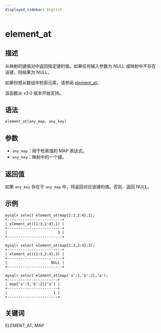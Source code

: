 ```yaml
---
displayed_sidebar: English
---
```


# element_at

## 描述

从映射的键值对中返回指定键的值。如果任何输入参数为 NULL 或映射中不存在该键，则结果为 NULL。

如果你想从数组中检索元素，请参阅 [element_at](../array-functions/element_at.md)。

该函数从 v3.0 版本开始支持。

## 语法

```Haskell
element_at(any_map, any_key)
```

## 参数

- `any_map`：用于检索值的 MAP 表达式。
- `any_key`：映射中的一个键。

## 返回值

如果 `any_key` 存在于 `any_map` 中，将返回对应该键的值。否则，返回 NULL。

## 示例

```plain
mysql> select element_at(map{1:3,2:4},1);
+-------------------------+
| element_at({1:3,2:4},1) |
+-------------------------+
|                       3 |
+-------------------------+

mysql> select element_at(map{1:3,2:4},3);
+-------------------------+
| element_at({1:3,2:4},3) |
+-------------------------+
|                    NULL |
+-------------------------+

mysql> select element_at(map{'a':1,'b':2},'a');
+-----------------------+
| map{'a':1,'b':2}['a'] |
+-----------------------+
|                     1 |
+-----------------------+
```

## 关键词

ELEMENT_AT, MAP